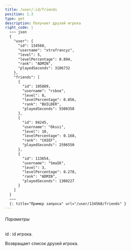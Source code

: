 ```yaml
---
title: /user/:id/friends
position: 1.3
type: get
description: Получает друзей игрока
right_code: |
  ~~~ json
  {
    "user": {
      "id": 134568,
      "username": "xtrafrancyz",
      "level": 5,
      "levelPercentage": 0.894,
      "rank": "ADMIN",
      "playedSeconds": 3106732
    },
    "friends": [
      {
        "id": 105889,
        "username": "rsboe",
        "level": 8,
        "levelPercentage": 0.856,
        "rank": "BUILDER",
        "playedSeconds": 5508358
      },
      {
        "id": 94245,
        "username": "Okssi",
        "level": 10,
        "levelPercentage": 0.168,
        "rank": "CHIEF",
        "playedSeconds": 2596550
      },
      {
        "id": 113654,
        "username": "SmaIK",
        "level": 3,
        "levelPercentage": 0.278,
        "rank": "ADMIN",
        "playedSeconds": 1300227
      }
    ]
  }
  ~~~
  {: title="Пример запроса" url="/user/134568/friends" }
---
```


<h6>Параметры</h6>
id
: id игрока.

Возвращает список друзей игрока.
